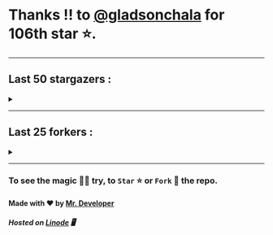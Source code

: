 # Thanks !! to [@gladsonchala](https://github.com/gladsonchala) for 106th star ⭐.
---

## Last 50 stargazers :
<details><summary></summary>

| No. | Profile Pic | Username | Star Number ⭐ |
| :---: | :---: | :---: | :---: |
| 1. | <img src='https://avatars.githubusercontent.com/u/117309484?v=4'> | [@gladsonchala](https://github.com/gladsonchala) | 106 |
| 2. | <img src='https://avatars.githubusercontent.com/u/48980248?v=4'> | [@hybridvamp](https://github.com/hybridvamp) | 105 |
| 3. | <img src='https://avatars.githubusercontent.com/u/94701539?v=4'> | [@DandyDrop](https://github.com/DandyDrop) | 104 |
| 4. | <img src='https://avatars.githubusercontent.com/u/2102878?v=4'> | [@pascal-hofmann](https://github.com/pascal-hofmann) | 103 |
| 5. | <img src='https://avatars.githubusercontent.com/u/73209315?v=4'> | [@saadman-galib](https://github.com/saadman-galib) | 102 |
| 6. | <img src='https://avatars.githubusercontent.com/u/238114?v=4'> | [@lucciano](https://github.com/lucciano) | 101 |
| 7. | <img src='https://avatars.githubusercontent.com/u/107202816?v=4'> | [@its-truce](https://github.com/its-truce) | 100 |
| 8. | <img src='https://avatars.githubusercontent.com/u/100820152?v=4'> | [@AzRyCb](https://github.com/AzRyCb) | 99 |
| 9. | <img src='https://avatars.githubusercontent.com/u/121786009?v=4'> | [@dequate](https://github.com/dequate) | 98 |
| 10. | <img src='https://avatars.githubusercontent.com/u/117648465?v=4'> | [@dkppg2](https://github.com/dkppg2) | 97 |
| 11. | <img src='https://avatars.githubusercontent.com/u/67612593?v=4'> | [@BrydenIsNotSmart](https://github.com/BrydenIsNotSmart) | 96 |
| 12. | <img src='https://avatars.githubusercontent.com/u/16763276?v=4'> | [@K4CZP3R](https://github.com/K4CZP3R) | 95 |
| 13. | <img src='https://avatars.githubusercontent.com/u/45739963?v=4'> | [@didierganthier](https://github.com/didierganthier) | 94 |
| 14. | <img src='https://avatars.githubusercontent.com/u/77569653?v=4'> | [@SamirPaul1](https://github.com/SamirPaul1) | 93 |
| 15. | <img src='https://avatars.githubusercontent.com/u/48348029?v=4'> | [@xIMRANx](https://github.com/xIMRANx) | 92 |
| 16. | <img src='https://avatars.githubusercontent.com/u/482367?v=4'> | [@0xallie](https://github.com/0xallie) | 91 |
| 17. | <img src='https://avatars.githubusercontent.com/u/55983182?v=4'> | [@yasirarism](https://github.com/yasirarism) | 90 |
| 18. | <img src='https://avatars.githubusercontent.com/u/66245404?v=4'> | [@tovade](https://github.com/tovade) | 89 |
| 19. | <img src='https://avatars.githubusercontent.com/u/81961690?v=4'> | [@dinesh-0602](https://github.com/dinesh-0602) | 88 |
| 20. | <img src='https://avatars.githubusercontent.com/u/89954408?v=4'> | [@SunshroomChan](https://github.com/SunshroomChan) | 87 |
| 21. | <img src='https://avatars.githubusercontent.com/u/109037713?v=4'> | [@Buivanan82](https://github.com/Buivanan82) | 86 |
| 22. | <img src='https://avatars.githubusercontent.com/u/76533278?v=4'> | [@4amparaboy](https://github.com/4amparaboy) | 85 |
| 23. | <img src='https://avatars.githubusercontent.com/u/57042741?v=4'> | [@Woomymy](https://github.com/Woomymy) | 84 |
| 24. | <img src='https://avatars.githubusercontent.com/u/88822116?v=4'> | [@dgigantino](https://github.com/dgigantino) | 83 |
| 25. | <img src='https://avatars.githubusercontent.com/u/53967726?v=4'> | [@supercrafter333](https://github.com/supercrafter333) | 82 |
| 26. | <img src='https://avatars.githubusercontent.com/u/64813399?v=4'> | [@J1b1x](https://github.com/J1b1x) | 81 |
| 27. | <img src='https://avatars.githubusercontent.com/u/26801154?v=4'> | [@CodsXBlastin](https://github.com/CodsXBlastin) | 80 |
| 28. | <img src='https://avatars.githubusercontent.com/u/68734813?v=4'> | [@faded-ninja](https://github.com/faded-ninja) | 79 |
| 29. | <img src='https://avatars.githubusercontent.com/u/47496465?v=4'> | [@Matze997](https://github.com/Matze997) | 78 |
| 30. | <img src='https://avatars.githubusercontent.com/u/51480483?v=4'> | [@shizotoaster](https://github.com/shizotoaster) | 77 |
| 31. | <img src='https://avatars.githubusercontent.com/u/28113262?v=4'> | [@xISRAPILx](https://github.com/xISRAPILx) | 76 |
| 32. | <img src='https://avatars.githubusercontent.com/u/32965703?v=4'> | [@Ifera](https://github.com/Ifera) | 75 |
| 33. | <img src='https://avatars.githubusercontent.com/u/50779115?v=4'> | [@ReversoDev](https://github.com/ReversoDev) | 74 |
| 34. | <img src='https://avatars.githubusercontent.com/u/40144185?v=4'> | [@itsDkiller](https://github.com/itsDkiller) | 73 |
| 35. | <img src='https://avatars.githubusercontent.com/u/34418030?v=4'> | [@HerryYT](https://github.com/HerryYT) | 72 |
| 36. | <img src='https://avatars.githubusercontent.com/u/40790870?v=4'> | [@SpaceLeft](https://github.com/SpaceLeft) | 71 |
| 37. | <img src='https://avatars.githubusercontent.com/u/16628342?v=4'> | [@DelxHQ](https://github.com/DelxHQ) | 70 |
| 38. | <img src='https://avatars.githubusercontent.com/u/46083528?v=4'> | [@siddharthroy12](https://github.com/siddharthroy12) | 69 |
| 39. | <img src='https://avatars.githubusercontent.com/u/75159744?v=4'> | [@Avyansh0001](https://github.com/Avyansh0001) | 68 |
| 40. | <img src='https://avatars.githubusercontent.com/u/62464560?v=4'> | [@Illegal-Services](https://github.com/Illegal-Services) | 67 |
| 41. | <img src='https://avatars.githubusercontent.com/u/90455659?v=4'> | [@akprivatebots](https://github.com/akprivatebots) | 66 |
| 42. | <img src='https://avatars.githubusercontent.com/u/76171703?v=4'> | [@roushanagarwalla](https://github.com/roushanagarwalla) | 65 |
| 43. | <img src='https://avatars.githubusercontent.com/u/26739205?v=4'> | [@AbdushukurRasulov](https://github.com/AbdushukurRasulov) | 64 |
| 44. | <img src='https://avatars.githubusercontent.com/u/92579700?v=4'> | [@JohnWickKeanue](https://github.com/JohnWickKeanue) | 63 |
| 45. | <img src='https://avatars.githubusercontent.com/u/85750096?v=4'> | [@JemonNazeer](https://github.com/JemonNazeer) | 62 |
| 46. | <img src='https://avatars.githubusercontent.com/u/106221089?v=4'> | [@ItzKingz](https://github.com/ItzKingz) | 61 |
| 47. | <img src='https://avatars.githubusercontent.com/u/32560442?v=4'> | [@mrdrivingduck](https://github.com/mrdrivingduck) | 60 |
| 48. | <img src='https://avatars.githubusercontent.com/u/105053471?v=4'> | [@Sharmaps1757](https://github.com/Sharmaps1757) | 59 |
| 49. | <img src='https://avatars.githubusercontent.com/u/87847004?v=4'> | [@Hesenovhuseyn](https://github.com/Hesenovhuseyn) | 58 |
| 50. | <img src='https://avatars.githubusercontent.com/u/104765453?v=4'> | [@youssefnasef](https://github.com/youssefnasef) | 57 |

</details>

---

## Last 25 forkers :
<details><summary></summary>

| No. | Profile Pic | Username | Fork Number 🍴 |
| :---: | :---: | :---: | :---: |
| 1. | <img src='https://avatars.githubusercontent.com/u/121696232?v=4'> | [@Yuvi5001](https://github.com/Yuvi5001) | 25 |
| 2. | <img src='https://avatars.githubusercontent.com/u/86344856?v=4'> | [@AmirulAndalib](https://github.com/AmirulAndalib) | 24 |
| 3. | <img src='https://avatars.githubusercontent.com/u/121786009?v=4'> | [@dequate](https://github.com/dequate) | 23 |
| 4. | <img src='https://avatars.githubusercontent.com/u/45739963?v=4'> | [@didierganthier](https://github.com/didierganthier) | 22 |
| 5. | <img src='https://avatars.githubusercontent.com/u/48980248?v=4'> | [@hybridvamp](https://github.com/hybridvamp) | 21 |
| 6. | <img src='https://avatars.githubusercontent.com/u/110144682?v=4'> | [@Jackabu](https://github.com/Jackabu) | 20 |
| 7. | <img src='https://avatars.githubusercontent.com/u/40790870?v=4'> | [@SpaceLeft](https://github.com/SpaceLeft) | 19 |
| 8. | <img src='https://avatars.githubusercontent.com/u/87888078?v=4'> | [@hydrix777](https://github.com/hydrix777) | 18 |
| 9. | <img src='https://avatars.githubusercontent.com/u/106221089?v=4'> | [@ItzKingz](https://github.com/ItzKingz) | 17 |
| 10. | <img src='https://avatars.githubusercontent.com/u/105053471?v=4'> | [@Sharmaps1757](https://github.com/Sharmaps1757) | 16 |
| 11. | <img src='https://avatars.githubusercontent.com/u/100023533?v=4'> | [@omkar1003](https://github.com/omkar1003) | 15 |
| 12. | <img src='https://avatars.githubusercontent.com/u/104765453?v=4'> | [@youssefnasef](https://github.com/youssefnasef) | 14 |
| 13. | <img src='https://avatars.githubusercontent.com/u/105335749?v=4'> | [@spideyboyaman](https://github.com/spideyboyaman) | 13 |
| 14. | <img src='https://avatars.githubusercontent.com/u/60040629?v=4'> | [@JD906](https://github.com/JD906) | 12 |
| 15. | <img src='https://avatars.githubusercontent.com/u/88897873?v=4'> | [@Nobody370](https://github.com/Nobody370) | 11 |
| 16. | <img src='https://avatars.githubusercontent.com/u/96438111?v=4'> | [@Gishankrishka2](https://github.com/Gishankrishka2) | 10 |
| 17. | <img src='https://avatars.githubusercontent.com/u/91558902?v=4'> | [@rk134-hub](https://github.com/rk134-hub) | 9 |
| 18. | <img src='https://avatars.githubusercontent.com/u/20133621?v=4'> | [@NitroFuN](https://github.com/NitroFuN) | 8 |
| 19. | <img src='https://avatars.githubusercontent.com/u/84174959?v=4'> | [@im-Satyendra](https://github.com/im-Satyendra) | 7 |
| 20. | <img src='https://avatars.githubusercontent.com/u/66910428?v=4'> | [@VIKASIND](https://github.com/VIKASIND) | 6 |
| 21. | <img src='https://avatars.githubusercontent.com/u/101307401?v=4'> | [@Tellyfun](https://github.com/Tellyfun) | 5 |
| 22. | <img src='https://avatars.githubusercontent.com/u/102476142?v=4'> | [@hiroultroid93819](https://github.com/hiroultroid93819) | 4 |
| 23. | <img src='https://avatars.githubusercontent.com/u/98212032?v=4'> | [@random772](https://github.com/random772) | 3 |
| 24. | <img src='https://avatars.githubusercontent.com/u/97720718?v=4'> | [@MaheshKmr9](https://github.com/MaheshKmr9) | 2 |
| 25. | <img src='https://avatars.githubusercontent.com/u/85005373?v=4'> | [@HerokuMods](https://github.com/HerokuMods) | 1 |

</details>

---
### To see the magic 🧚‍♂️ try, to `Star` ⭐ or `Fork` 🍴 the repo.
#### Made with ❤️ by [Mr. Developer](https://github.com/MrBotDeveloper)
##### Hosted on [Linode](https://www.linode.com/) 🖥